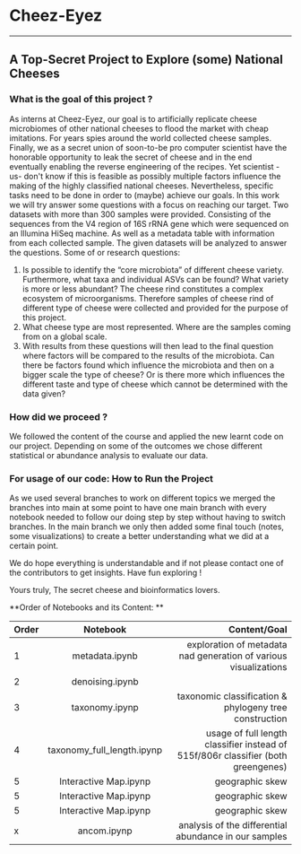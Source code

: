# Cheez-Eyez
---

## A Top-Secret Project to Explore (some) National Cheeses

### What is the goal of this project ?
As interns at Cheez-Eyez, our goal is to artificially replicate cheese microbiomes of other national cheeses to flood the market with cheap imitations. For years spies around the world collected cheese samples. Finally, we as a secret union of soon-to-be pro computer scientist have the honorable opportunity to leak the secret of cheese and in the end eventually enabling the reverse engineering of the recipes. Yet scientist -us- don't know if this is feasible as possibly multiple factors influence the making of the highly classified national cheeses. Nevertheless, specific tasks need to be done in order to (maybe) achieve our goals. In this work we will try answer some questions with a focus on reaching our target. Two datasets with more than 300 samples were provided. Consisting of the sequences from the V4 region of 16S rRNA gene which were sequenced on an Illumina HiSeq machine. As well as a metadata table with information from each collected sample. The given datasets will be analyzed to answer the questions. Some of or research questions: 
1. Is possible to identify the “core microbiota” of different cheese variety. Furthermore, what taxa and individual ASVs can be found? What variety is more or less abundant? The cheese rind constitutes a complex ecosystem of microorganisms. Therefore samples of cheese rind of different type of cheese were collected and provided for the purpose of this project. 
2. What cheese type are most represented. Where are the samples coming from on a global scale. 
3. With results from these questions will then lead to the final question where factors will be compared to the results of the microbiota. Can there be factors found which influence the microbiota and then on a bigger scale the type of cheese? Or is there more which influences the different taste and type of cheese which cannot be determined with the data given?

### How did we proceed ?
We followed the content of the course and applied the new learnt code on our project. Depending on some of the outcomes we chose different statistical or abundance analysis to evaluate our data. 

### For usage of our code: How to Run the Project
As we used several branches to work on different topics we merged the branches into main at some point to have one main branch with every notebook needed to follow our doing step by step without having to switch branches. In the main branch we only then added some final touch (notes, some visualizations) to create a better understanding what we did at a certain point. 

We do hope everything is understandable and if not please contact one of the contributors to get insights. 
Have fun exploring !

Yours truly,
The secret cheese and bioinformatics lovers.

**Order of Notebooks and its Content: **

| Order   |      Notebook      |  Content/Goal |
|----------|:-------------:|------:|
| 1 |  metadata.ipynb | exploration of metadata nad generation of various visualizations |
| 2 |    denoising.ipynb   |    |
| 3 | taxonomy.ipynp |    taxonomic classification & phylogeny tree construction |
| 4 | taxonomy_full_length.ipynp |    usage of full length classifier instead of 515f/806r classifier (both greengenes) |
| 5 | Interactive Map.ipynp |    geographic skew |
| 5 | Interactive Map.ipynp |    geographic skew |
| 5 | Interactive Map.ipynp |    geographic skew |
| x | ancom.ipynp |    analysis of the differential abundance in our samples |
